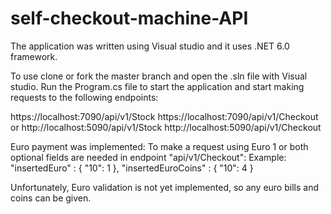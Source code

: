 # self-checkout-machine-API

The application was written using Visual studio and it uses .NET 6.0 framework.

To use clone or fork the master branch and open the .sln file with Visual studio.
Run the Program.cs file to start the application and start making requests to the following endpoints:

https://localhost:7090/api/v1/Stock
https://localhost:7090/api/v1/Checkout
or
http://localhost:5090/api/v1/Stock
http://localhost:5090/api/v1/Checkout

Euro payment was implemented:
To make a request using Euro 1 or both optional fields are needed in endpoint "api/v1/Checkout":
Example:
"insertedEuro" : {
    "10": 1
},
"insertedEuroCoins" : {
    "10": 4
}

Unfortunately, Euro validation is not yet implemented, so any euro bills and coins can be given.
